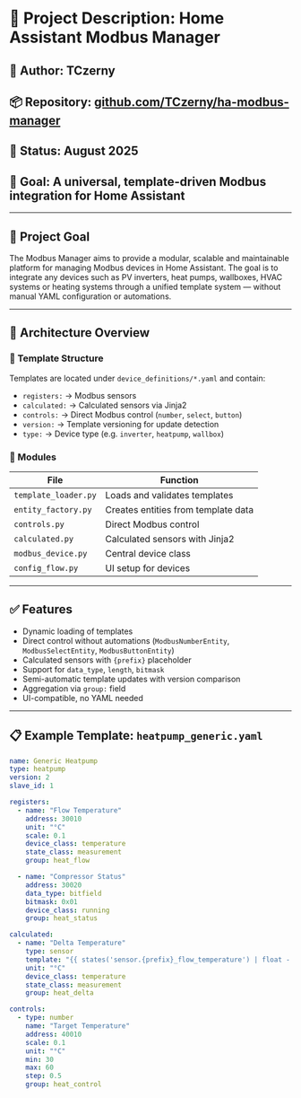 # 🔧 Project Description: Home Assistant Modbus Manager

## 👤 Author: TCzerny  
## 📦 Repository: [github.com/TCzerny/ha-modbus-manager](https://github.com/TCzerny/ha-modbus-manager)  
## 📅 Status: August 2025  
## 🧠 Goal: A universal, template-driven Modbus integration for Home Assistant

---

## 🧱 Project Goal

The Modbus Manager aims to provide a modular, scalable and maintainable platform for managing Modbus devices in Home Assistant. The goal is to integrate any devices such as PV inverters, heat pumps, wallboxes, HVAC systems or heating systems through a unified template system — without manual YAML configuration or automations.

---

## 🔧 Architecture Overview

### 📁 Template Structure

Templates are located under `device_definitions/*.yaml` and contain:

- `registers:` → Modbus sensors  
- `calculated:` → Calculated sensors via Jinja2  
- `controls:` → Direct Modbus control (`number`, `select`, `button`)  
- `version:` → Template versioning for update detection  
- `type:` → Device type (e.g. `inverter`, `heatpump`, `wallbox`)  

### 🧩 Modules

| File                   | Function                                           |
|------------------------|----------------------------------------------------|
| `template_loader.py`   | Loads and validates templates                      |
| `entity_factory.py`    | Creates entities from template data                |
| `controls.py`          | Direct Modbus control                              |
| `calculated.py`        | Calculated sensors with Jinja2                    |
| `modbus_device.py`     | Central device class                               |
| `config_flow.py`       | UI setup for devices                               |

---

## ✅ Features

- Dynamic loading of templates
- Direct control without automations (`ModbusNumberEntity`, `ModbusSelectEntity`, `ModbusButtonEntity`)
- Calculated sensors with `{prefix}` placeholder
- Support for `data_type`, `length`, `bitmask`
- Semi-automatic template updates with version comparison
- Aggregation via `group:` field
- UI-compatible, no YAML needed

---

## 📋 Example Template: `heatpump_generic.yaml`

```yaml
name: Generic Heatpump
type: heatpump
version: 2
slave_id: 1

registers:
  - name: "Flow Temperature"
    address: 30010
    unit: "°C"
    scale: 0.1
    device_class: temperature
    state_class: measurement
    group: heat_flow

  - name: "Compressor Status"
    address: 30020
    data_type: bitfield
    bitmask: 0x01
    device_class: running
    group: heat_status

calculated:
  - name: "Delta Temperature"
    type: sensor
    template: "{{ states('sensor.{prefix}_flow_temperature') | float - states('sensor.{prefix}_return_temperature') | float }}"
    unit: "°C"
    device_class: temperature
    state_class: measurement
    group: heat_delta

controls:
  - type: number
    name: "Target Temperature"
    address: 40010
    scale: 0.1
    unit: "°C"
    min: 30
    max: 60
    step: 0.5
    group: heat_control

```
